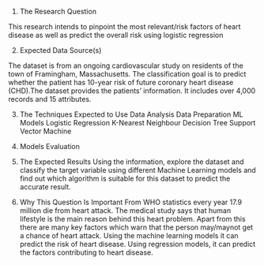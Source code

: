  1. The Research Question
    
This research intends to pinpoint the most relevant/risk factors of heart disease as well as predict the overall risk using logistic regression

2. Expected Data Source(s)
   
The dataset is from an ongoing cardiovascular study on residents of the town of Framingham, Massachusetts. 
The classification goal is to predict whether the patient has 10-year risk of future coronary heart disease (CHD).The dataset provides the patients’ information. It includes over 4,000 records and 15 attributes.

3. The Techniques Expected to Use
  Data Analysis
  Data Preparation
  ML Models
  Logistic Regression
  K-Nearest Neighbour
  Decision Tree
  Support Vector Machine

5. Models Evaluation

6. The Expected Results
Using the information, explore the dataset and classify the target variable using different Machine Learning models and find out which algorithm is suitable for this dataset to predict the accurate result.

7. Why This Question Is Important
From WHO statistics every year 17.9 million die from heart attack. The medical study says that human lifestyle is the main reason behind this heart problem.
Apart from this there are many key factors which warn that the person may/maynot get a chance of heart attack. Using the machine learning models it can predict the risk of heart disease. Using regression models, it can predict the factors contributing to heart disease.

